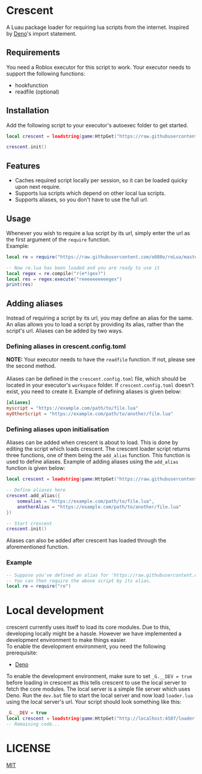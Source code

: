 # Crescent

A Luau package loader for requiring lua scripts from the internet. Inspired by [Deno](https://deno.land)'s import statement.

## Requirements
You need a Roblox executor for this script to work.
Your executor needs to support the following functions:
- hookfunction
- readfile (optional)

## Installation
Add the following script to your executor's autoexec folder to get started.
```lua
local crescent = loadstring(game:HttpGet("https://raw.githubusercontent.com/thelennylord/crescent/main/loader.lua"))()

crescent.init()
```

## Features
- Caches required script locally per session, so it can be loaded quicky upon next require.
- Supports lua scripts which depend on other local lua scripts.
- Supports aliases, so you don't have to use the full url.

## Usage
Whenever you wish to require a lua script by its url, simply enter the url as the first argument of the `require` function.<br/>
Example:
```lua
local re = require("https://raw.githubusercontent.com/o080o/reLua/master/re.lua")

-- Now re.lua has been loaded and you are ready to use it
local regex = re.compile("r(e*)gex?")
local res = regex:execute("reeeeeeeeeegex")
print(res)
```

## Adding aliases
Instead of requiring a script by its url, you may define an alias for the same. An alias allows you to load a script by providing its alias, rather than the script's url. Aliases can be added by two ways.
### Defining aliases in crescent.config.toml
**NOTE:** Your executor needs to have the `readfile` function. If not, please see the second method.<br/><br>
Aliases can be defined in the `crescent.config.toml` file, which should be located in your executor's `workspace` folder. If `crescent.config.toml` doesn't exist, you need to create it. Example of defining aliases is given below:
```toml
[aliases]
myscript = "https://example.com/path/to/file.lua"
myOtherScript = "https://example.com/path/to/another/file.lua"
```
### Defining aliases upon initialisation
Aliases can be added when crescent is about to load. This is done by editing the script which loads crescent. The crescent loader script returns three functions, one of them being the `add_alias` function. This function is used to define aliases. Example of adding aliases using the `add_alias` function is given below:
```lua
local crescent = loadstring(game:HttpGet("https://raw.githubusercontent.com/thelennylord/crescent/main/loader.lua"))()

-- Define aliases here
crescent.add_alias({
    somealias = "https://example.com/path/to/file.lua",
    anotherAlias = "https://example.com/path/to/another/file.lua"
})

-- Start crescent
crescent.init()
```
Aliases can also be added after crescent has loaded through the aforementioned function.
### Example
```lua
-- Suppose you've defined an alias for 'https://raw.githubusercontent.com/o080o/reLua/master/re.lua', which is 're'.
-- You can then require the above script by its alias.
local re = require("re")
```

# Local development
crescent currently uses itself to load its core modules. Due to this, developing locally might be a hassle. However we have implemented a development environment to make things easier.<br>
To enable the development environment, you need the following prerequisite:
- [Deno](https://deno.land)

To enable the development environment, make sure to set `_G.__DEV = true` before loading in crescent as this tells crescent to use the local server to fetch the core modules. The local server is a simple file server which uses Deno. Run the `dev.bat` file to start the local server and now load `loader.lua` using the local server's url. Your script should look something like this:
```lua
_G.__DEV = true
local crescent = loadstring(game:HttpGet("http://localhost:4507/loader.lua"))()
-- Remaining code...
```

# LICENSE
[MIT](https://github.com/thelennylord/crescent/blob/main/LICENSE)